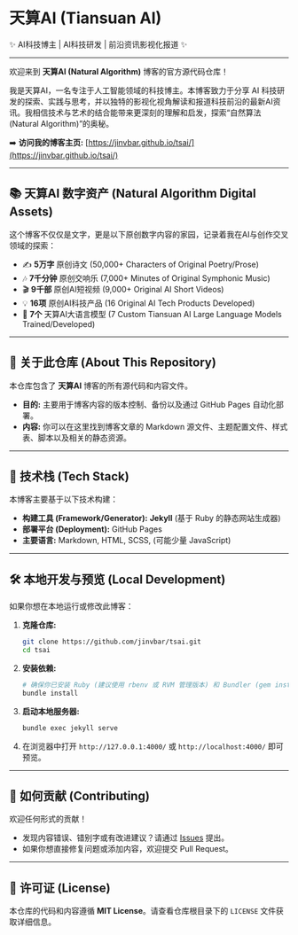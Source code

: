 # 天算AI (Tiansuan AI)

✨ AI科技博主 | AI科技研发 | 前沿资讯影视化报道 ✨

---

欢迎来到 **天算AI (Natural Algorithm)** 博客的官方源代码仓库！

我是天算AI，一名专注于人工智能领域的科技博主。本博客致力于分享 AI 科技研发的探索、实践与思考，并以独特的影视化视角解读和报道科技前沿的最新AI资讯。我相信技术与艺术的结合能带来更深刻的理解和启发，探索“自然算法 (Natural Algorithm)”的奥秘。

➡️ **访问我的博客主页:** [https://jinvbar.github.io/tsai/](https://jinvbar.github.io/tsai/)

---

## 📚 天算AI 数字资产 (Natural Algorithm Digital Assets)

这个博客不仅仅是文字，更是以下原创数字内容的家园，记录着我在AI与创作交叉领域的探索：

*   ✍️ **5万字** 原创诗文 (50,000+ Characters of Original Poetry/Prose)
*   🎶 **7千分钟** 原创交响乐 (7,000+ Minutes of Original Symphonic Music)
*   🎬 **9千部** 原创AI短视频 (9,000+ Original AI Short Videos)
*   💡 **16项** 原创AI科技产品 (16 Original AI Tech Products Developed)
*   🧠 **7个** 天算AI大语言模型 (7 Custom Tiansuan AI Large Language Models Trained/Developed)

---

## 📖 关于此仓库 (About This Repository)

本仓库包含了 **天算AI** 博客的所有源代码和内容文件。

*   **目的:** 主要用于博客内容的版本控制、备份以及通过 GitHub Pages 自动化部署。
*   **内容:** 你可以在这里找到博客文章的 Markdown 源文件、主题配置文件、样式表、脚本以及相关的静态资源。

---

## 🚀 技术栈 (Tech Stack)

本博客主要基于以下技术构建：

*   **构建工具 (Framework/Generator):** **Jekyll** (基于 Ruby 的静态网站生成器)
*   **部署平台 (Deployment):** GitHub Pages
*   **主要语言:** Markdown, HTML, SCSS, (可能少量 JavaScript)

---

## 🛠️ 本地开发与预览 (Local Development)

如果你想在本地运行或修改此博客：

1.  **克隆仓库:**
    ```bash
    git clone https://github.com/jinvbar/tsai.git
    cd tsai
    ```
2.  **安装依赖:**
    ```bash
    # 确保你已安装 Ruby (建议使用 rbenv 或 RVM 管理版本) 和 Bundler (gem install bundler)
    bundle install
    ```
3.  **启动本地服务器:**
    ```bash
    bundle exec jekyll serve
    ```
4.  在浏览器中打开 `http://127.0.0.1:4000/` 或 `http://localhost:4000/` 即可预览。

---

## 🤝 如何贡献 (Contributing)

欢迎任何形式的贡献！

*   发现内容错误、错别字或有改进建议？请通过 [Issues](https://github.com/jinvbar/tsai/issues) 提出。
*   如果你想直接修复问题或添加内容，欢迎提交 Pull Request。

---

## 📄 许可证 (License)

本仓库的代码和内容遵循 **MIT License**。请查看仓库根目录下的 `LICENSE` 文件获取详细信息。
